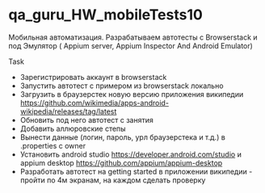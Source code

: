 # qa_guru_HW_mobileTests10
Мобильная автоматизация. Разрабатываем автотесты с Browserstack  и под Эмулятор ( Appium server, Appium Inspector And Android Emulator)

Task 
- Зарегистрировать аккаунт в browserstack
- Запустить автотест с примером из browserstack локально
- Загрузить в браузерстек новую версию приложения википедии https://github.com/wikimedia/apps-android-wikipedia/releases/tag/latest
- Обновить под него автотест с занятия
- Добавить аллюровские степы
- Вынести данные (логин, пароль, урл браузерстека и т.д.) в .properties с owner
- Установить android studio https://developer.android.com/studio и appium desktop https://github.com/appium/appium-desktop
- Разработать автотест на getting started в приложении википедии - пройти по 4м экранам, на каждом сделать проверку
